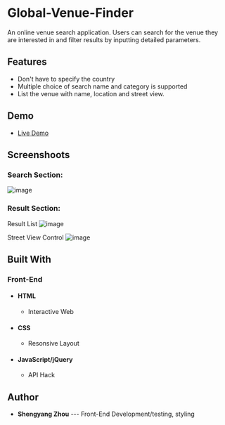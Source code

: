 # Global-Venue-Finder
An online venue search application. Users can search for the venue they are interested in and filter results by inputting detailed parameters. 

## Features
* Don't have to specify the country
* Multiple choice of search name and category is supported
* List the venue with name, location and street view.

## Demo
* [Live Demo](https://ysz951.github.io/Global-Venue-Finder/)

## Screenshoots
### Search Section:
![image](https://github.com/ysz951/Global-Venue-Finder/blob/master/images/search-section.jpg)

### Result Section:
Result List
![image](https://github.com/ysz951/Global-Venue-Finder/blob/master/images/result-list.jpg)

Street View Control
![image](https://github.com/ysz951/Global-Venue-Finder/blob/master/images/street-view.jpg)

## Built With
### Front-End
* #### HTML
  * Interactive Web
* #### CSS
  * Resonsive Layout
* #### JavaScript/jQuery
  * API Hack

## Author
* **Shengyang Zhou** --- Front-End Development/testing, styling
